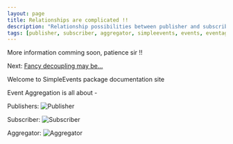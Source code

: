 ```yaml
---
layout: page
title: Relationships are complicated !!
description: "Relationship possibilities between publisher and subscriber using event aggregator"
tags: [publisher, subscriber, aggregator, simpleevents, events, eventaggregator, dotnetstuffs, nuget, .net, simple, jsinh, jaspalsinh, jachauhan]
---
```


More information comming soon, patience sir !!

Next: [Fancy decoupling may be...][10]

[10]: {{site.url}}/docs/loosleycoupled

Welcome to SimpleEvents package documentation site

Event Aggregation is all about -

Publishers:
![Publisher][1]

Subscriber:
![Subscriber][2]

Aggregator:
![Aggregator][3]


[1]: {{site.url}}/images/Publisher.png "Publisher"
[2]: {{site.url}}/images/Subscriber.png "Subscriber"
[3]: {{site.url}}/images/Aggregator.png "Aggregator"